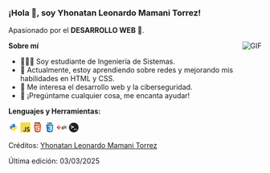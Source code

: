 <h3 title="hehehe"> ¡Hola 👋, soy Yhonatan Leonardo Mamani Torrez!</h3>

Apasionado por el **DESARROLLO WEB** 🚀.
 
<img align="right" alt="GIF" src="https://i.pinimg.com/originals/e4/26/70/e426702edf874b181aced1e2fa5c6cde.gif" />

**Sobre mí**  

- 👨🏽‍💻 Soy estudiante de Ingeniería de Sistemas.  
- 🌱 Actualmente, estoy aprendiendo sobre redes y mejorando mis habilidades en HTML y CSS.  
- 🤔 Me interesa el desarrollo web y la ciberseguridad.  
- 💬 ¡Pregúntame cualquier cosa, me encanta ayudar!  

**Lenguajes y Herramientas:**  

<code><img height="20" src="https://raw.githubusercontent.com/github/explore/80688e429a7d4ef2fca1e82350fe8e3517d3494d/topics/python/python.png"></code>
<code><img height="20" src="https://raw.githubusercontent.com/github/explore/80688e429a7d4ef2fca1e82350fe8e3517d3494d/topics/javascript/javascript.png"></code>
<code><img height="20" src="https://raw.githubusercontent.com/github/explore/80688e429a7d4ef2fca1e82350fe8e3517d3494d/topics/html/html.png"></code>
<code><img height="20" src="https://raw.githubusercontent.com/github/explore/80688e429a7d4ef2fca1e82350fe8e3517d3494d/topics/css/css.png"></code>
<code><img height="20" src="https://raw.githubusercontent.com/github/explore/80688e429a7d4ef2fca1e82350fe8e3517d3494d/topics/git/git.png"></code>
<code><img height="20" src="https://raw.githubusercontent.com/github/explore/80688e429a7d4ef2fca1e82350fe8e3517d3494d/topics/terminal/terminal.png"></code>


Créditos: [Yhonatan Leonardo Mamani Torrez](https://github.com/tu-usuario)  

Última edición: 03/03/2025  
